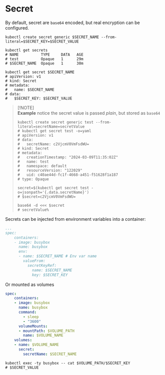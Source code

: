# Secret

By default, secret are `base64` encoded, but real encryption can be configured.

```shell
kubectl create secret generic $SECRET_NAME --from-literal=$SECRET_KEY=$SECRET_VALUE

kubectl get secrets
# NAME          TYPE     DATA   AGE
# test          Opaque   1      29m
# $SECRET_NAME  Opaque   1      30m

kubectl get secret $SECRET_NAME
# apiVersion: v1
# kind: Secret
# metadata:
#   name: $SECRET_NAME
# data:
#   $SECRET_KEY: $SECRET_VALUE
```

> [!NOTE]\
> **Example** notice the secret value is passed _plain_, but stored as `base64`
>
> ```shell
> kubectl create secret generic test --from-literal=secretName=secretValue
> # kubectl get secret test -o=yaml 
> # apiVersion: v1
> # data:
> #   secretName: c2VjcmV0VmFsdWU=
> # kind: Secret
> # metadata:
> #   creationTimestamp: "2024-03-09T11:35:02Z"
> #   name: test
> #   namespace: default
> #   resourceVersion: "122029"
> #   uid: c40ae44d-fc1f-4668-a451-f51628f1a187
> # type: Opaque
> 
> secret=$(kubectl get secret test -o=jsonpath='{.data.secretName}')  
> # $secret=c2VjcmV0VmFsdWU= 
> 
> base64 -d <<< $secret
> # secretValue%
> ```

Secrets can be injected from environment variables into a container:

```yaml
...
spec:
    containers:
    - image: busybox
      name: busybox
      env:
      - name: $SECRET_NAME # Env var name
        valueFrom:
          secretKeyRef:
            name: $SECRET_NAME
            key: $SECRET_KEY
```

Or mounted as volumes

```yaml
spec:
    containers:
    - image: busybox
      name: busybox
      command:
        - sleep
        - "3600"
      volumeMounts:
      - mountPath: $VOLUME_PATH
        name: $VOLUME_NAME
    volumes:
    - name: $VOLUME_NAME
      secret:
        secretName: $SECRET_NAME
```

```shell
kubectl exec -ty busybox -- cat $VOLUME_PATH/$SECRET_KEY
# $SECRET_VALUE
```
